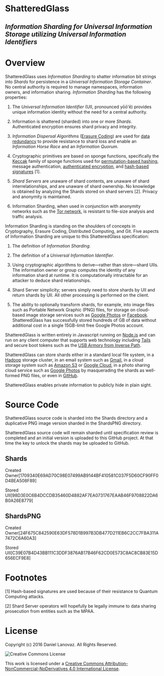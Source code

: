 ShatteredGlass
==============

_Information Sharding for Universal Information Storage utilizing Universal Information Identifiers_
----------------------------------------------------------------------------------------------------

Overview
========

ShatteredGlass uses *Information Sharding* to shatter information bit
strings into *Shards* for persistence in a *Universal Information Storage
Container*. No central authority is required to manage namespaces,
information owners, and information sharing. *Information Sharding* has
the following properties:

1.  The *Universal Information Identifier* (UII, pronounced yōō'ē)
    provides unique information identity without the need for a central authority.

2.  Information is shattered (sharded) into one or more *Shards*.
    Authenticated encryption ensures shard privacy and integrity.

3.  *Information Dispersal Algorithms* ([Erasure Coding](http://en.wikipedia.org/wiki/Erasure_code))
    are used for [data redundancy](https://en.wikipedia.org/wiki/Reed%E2%80%93Solomon_error_correction)
    to provide resistance to shard loss and enable an *Information* *Horse Race* and an *Information
    Quorum*.

4.  Cryptographic primitives are based on sponge functions, specifically
    the [Keccak](http://keccak.noekeon.org/) family
    of sponge functions used for [permutation-based hashing](https://www.nist.gov/node/555116?pub_id=919061),
    message authentication, [authenticated encryption](http://keyak.noekeon.org/),
    and [hash-based signatures](http://csrc.nist.gov/groups/ST/post-quantum-2015/papers/session5-hulsing-paper.pdf) [1].

5.  *Shard Servers* are unaware of shard contents, are unaware of shard
    interrelationships, and are unaware of shard ownership. No knowledge
    is obtained by analyzing the Shards stored on shard servers [2].
    Privacy and anonymity is maintained.

6.  Information Sharding, when used in conjunction with anonymity
    networks such as the [Tor network](https://www.torproject.org), is resistant to file-size
    analysis and traffic analysis.

Information Sharding is standing on the shoulders of concepts in Cryptography,
Erasure Coding, Distributed Computing, and Git. Five aspects of
Information Sharding are unique to this ShatteredGlass specification:

1.  The definition of *Information Sharding*.

2.  The definition of a *Universal Information Identifier*.

3.  Using cryptographic algorithms to derive—rather than
    store—shard UIIs. The information owner or group computes the
    identity of any information shard at runtime. It is computationally
    intractable for an attacker to deduce shard relationships.

4.  Shard Server simplicity; servers simply need to store shards by UII
    and return shards by UII. All other processing is performed on
    the client.

5.  The ability to optionally transform shards, for example, into image
    files such as Portable Network Graphic (PNG) files, for storage on
    cloud-based image storage services such as [Google Photos](https://photos.google.com)
    or [Facebook](http://www.facebook.com). ShatteredGlass has successfully stored
    hundreds of GB of data without additional cost in a single 15GB-limit free
    Google Photos account.

ShatteredGlass is written entirely in Javascript running on [Node.js](https://nodejs.org)
and can run on any client computer that supports web technology
including [Tails](https://tails.boum.org) and secure boot tokens such as
the [USB Armory from Inverse Path](https://inversepath.com/usbarmory).

ShatteredGlass can store shards either in a standard
local file system, in a [Hadoop](http://hadoop.apache.org) storage cluster, in an email
system such as [Gmail](http://gmail.com), in a cloud storage system such as
[Amazon S3](https://aws.amazon.com/s3) or [Google Cloud](https://cloud.google.com/storage),
in a photo sharing cloud service such as [Google Photos](https://photos.google.com) by masquerading
the shards as well-formed PNG files, or even in [GitHub](https://github.com/Lanovaz/shattered-glass).

ShatteredGlass enables private information to publicly hide in plain sight.

Source Code
===========

ShatteredGlass source code is sharded into the Shards directory and a
duplicative PNG image version sharded in the ShardsPNG directory.

ShatteredGlass source code will remain sharded until specification review
is completed and an initial version is uploaded to this GitHub project.
At that time the key to unlock the shards may be uploaded to GitHub.

Shards
------

Created Owner[1709340E69AD70C98E07499AB9144BF410581C037F5D60CF90FF0D4BEA508F89]

Stored UII[98D3E0C6B4DCCDB35460D4882AF7EA0731767EAAB46F9708822DA6B0A26E8779]

ShardsPNG
---------

Created Owner[24F675C842590E63DF578D1B997B3DB477D211EB6C2CC7FBA311A7472C6A60A3]

Stored UII[C39E07B4D43BB111C3DDF3876AB17B46F62CD0E573C8AC8CB83E15D656ECF9E8]

Footnotes
=========

[1] Hash-based signatures are used because of their resistance to Quantum Computing attacks.

[2] Shard Server operators will hopefully be legally immune to data sharing prosecution
from entities such as the MPAA.

License
=======

Copyright (c) 2016 Daniel Lanovaz. All Rights Reserved.

![Creative Commons License](https://i.creativecommons.org/l/by-nc-nd/4.0/88x31.png)

This work is licensed under a [Creative Commons Attribution-NonCommercial-NoDerivatives 4.0 International License](http://creativecommons.org/licenses/by-nc-nd/4.0/).
